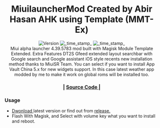 <h1 align="center">MiuilauncherMod Created by Abir Hasan AHK using Template (MMT-Ex)</h1>

<div align="center">
 <!-- Version -->
    <img src="https://img.shields.io/badge/Version-v1.0-blue.svg?longCache=true&style=popout-square"
      alt="Version" />
 <!-- Last Updated -->
    <img src="https://img.shields.io/badge/Updated-April 4, 2023-green.svg?longCache=true&style=flat-square"
      alt="_time_stamp_" />
 <!-- Min Magisk -->
    <img src="https://img.shields.io/badge/MinMagisk-20.4-red.svg?longCache=true&style=flat-square"
      alt="_time_stamp_" /></div>

<div align="center">
 Miui alpha launcher 4.39.5783 mod built with Magisk Module Template Extended. 
 Extra Features DT2S Gfeed extended layout searchbar with Google search and Google assistant iOS style recents new installation method thanks to MiuiSR Team. 
 You can select if you want to install App Vault China 5.x for new widgets support. 
 In this case latest weather app modded by me to make it work on global roms will be installed too.
</div>

<div align="center">
  <h3>
  <span> | </span>
    <a href="https://github.com/ahksoft/miuialphalaunchermod/archive/refs/heads/master.zip">
       Source Code
    </a>
    <span> | </span>
  </h3>
</div>

### Usage
- <a href="https://github.com/ahksoft/miuialphalaunchermod/releases/download/v1.0/MiuilauncherModbyAHKsoft.zip">
       Dwonload
    </a>  latest version or find out from <a href="https://github.com/ahksoft/miuialphalaunchermod/releases">
       release.
    </a> 
- Flash With Magisk, and Select with volume key what you want to install and reboot.
